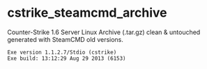 # cstrike_steamcmd_archive
Counter-Strike 1.6 Server Linux Archive (.tar.gz) clean &amp; untouched generated with SteamCMD old versions.

```
Exe version 1.1.2.7/Stdio (cstrike)
Exe build: 13:12:29 Aug 29 2013 (6153)
```
